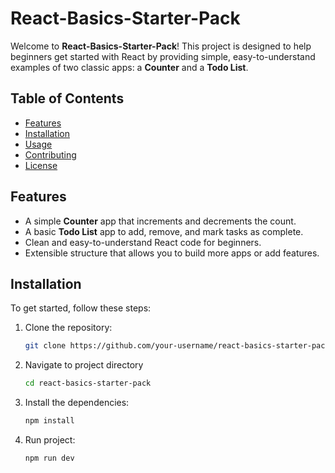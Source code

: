 # React-Basics-Starter-Pack

Welcome to **React-Basics-Starter-Pack**! This project is designed to help beginners get started with React by providing simple, easy-to-understand examples of two classic apps: a **Counter** and a **Todo List**.

## Table of Contents

- [Features](#features)
- [Installation](#installation)
- [Usage](#usage)
- [Contributing](#contributing)
- [License](#license)

## Features

- A simple **Counter** app that increments and decrements the count.
- A basic **Todo List** app to add, remove, and mark tasks as complete.
- Clean and easy-to-understand React code for beginners.
- Extensible structure that allows you to build more apps or add features.

## Installation

To get started, follow these steps:

1. Clone the repository:

   ```bash
   git clone https://github.com/your-username/react-basics-starter-pack.git

   ```

2. Navigate to project directory

   ```bash
   cd react-basics-starter-pack

   ```

3. Install the dependencies:

   ```bash
   npm install
   ```

4. Run project:

   ```bash
   npm run dev
   ```
